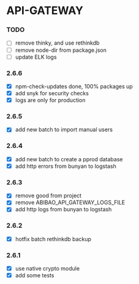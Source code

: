 # API-GATEWAY

### TODO

- [ ] remove thinky, and use rethinkdb
- [ ] remove node-dir from package.json
- [ ] update ELK logs

### 2.6.6

- [x] npm-check-updates done, 100% packages up
- [x] add snyk for security checks
- [x] logs are only for production

### 2.6.5

- [x] add new batch to import manual users

### 2.6.4

- [x] add new batch to create a pprod database
- [x] add http errors from bunyan to logstash

### 2.6.3

- [x] remove good from project
- [x] remove ABIBAO_API_GATEWAY_LOGS_FILE
- [x] add http logs from bunyan to logstash

### 2.6.2

- [x] hotfix batch rethinkdb backup

### 2.6.1

- [x] use native crypto module
- [x] add some tests
